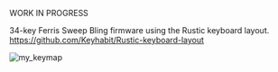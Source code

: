 WORK IN PROGRESS

34-key Ferris Sweep Bling firmware using the Rustic keyboard layout.
https://github.com/Keyhabit/Rustic-keyboard-layout

![my_keymap](https://github.com/user-attachments/assets/a6882c8b-c045-4320-9ddd-bbad8aded4ca)









